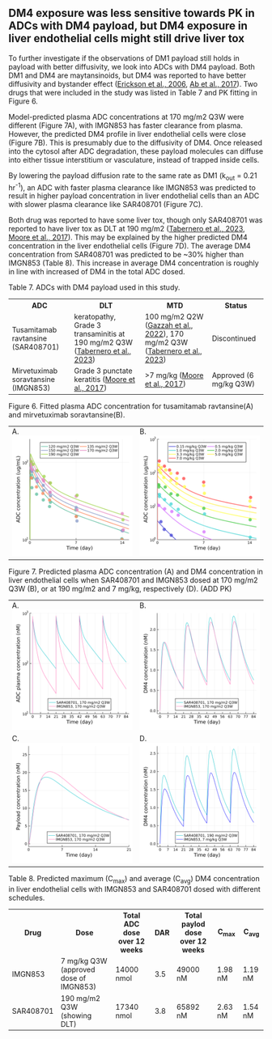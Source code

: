 
## DM4 exposure was less sensitive towards PK in ADCs with DM4 payload, but DM4 exposure in liver endothelial cells might still drive liver tox  

To further investigate if the observations of DM1 payload still holds in payload with better diffusivity, we look into ADCs with DM4 payload. Both DM1 and DM4 are maytansinoids, but DM4 was reported to have better diffusivity and bystander effect (<a href = https://pubmed.ncbi.nlm.nih.gov/16618769/>Erickson et al., 2006</a>, <a href = https://pubmed.ncbi.nlm.nih.gov/25904506/>Ab et al., 2017</a>). Two drugs that were included in the study was listed in Table 7 and PK fitting in Figure 6. 

Model-predicted plasma ADC concentrations at 170 mg/m2 Q3W were different (Figure 7A), with IMGN853 has faster clearance from plasma. However, the predicted DM4 profile in liver endothelial cells were close (Figure 7B). This is presumably due to the diffusivity of DM4. Once released into the cytosol after ADC degradation, these payload molecules can diffuse into either tissue interstitium or vasculature, instead of trapped inside cells. 

By lowering the payload diffusion rate to the same rate as DM1 (k<sub>out</sub> = 0.21 hr<sup>-1</sup>), an ADC with faster plasma clearance like IMGN853 was predicted to result in higher payload concentration in liver endothelial cells than an ADC with slower plasma clearance like SAR408701 (Figure 7C).

Both drug was reported to have some liver tox, though only SAR408701 was reported to have liver tox as DLT at 190 mg/m2 (<a href = https://pmc.ncbi.nlm.nih.gov/articles/PMC10461573/>Tabernero et al., 2023</a>, <a href = https://pmc.ncbi.nlm.nih.gov/articles/PMC6896318/>Moore et al., 2017</a>). This may be explained by the higher predicted DM4 concentration in the liver endothelial cells (Figure 7D). The average DM4 concentration from SAR408701 was predicted to be ~30% higher than IMGN853 (Table 8). This increase in average DM4 concentration is roughly in line with increased of DM4 in the total ADC dosed. 

 <table>
  <tr>Table 7. ADCs with DM4 payload used in this study. </tr>
    <tr>
      <th>ADC</th>
      <th>DLT</th>
      <th>MTD</th>
      <th>Status</th>
  </tr>
  <tr>
      <td>Tusamitamab ravtansine (SAR408701)</td>
      <td>keratopathy, Grade 3 transaminitis at 190 mg/m2 Q3W (<a href = https://pmc.ncbi.nlm.nih.gov/articles/PMC10461573/>Tabernero et al., 2023</a>)</td>
      <td>100 mg/m2 Q2W (<a href = https://www.sciencedirect.com/science/article/pii/S0923753422000035>Gazzah et al., 2022</a>), 170 mg/m2 Q3W (<a href = https://pmc.ncbi.nlm.nih.gov/articles/PMC10461573/>Tabernero et al., 2023</a>)</td>
      <td>Discontinued</td>
  </tr>
  <tr>
      <td>Mirvetuximab soravtansine (IMGN853)</td>
      <td>Grade 3 punctate keratitis (<a href = https://pmc.ncbi.nlm.nih.gov/articles/PMC6896318/>Moore et al., 2017</a>)</td>
      <td> >7 mg/kg (<a href = https://pmc.ncbi.nlm.nih.gov/articles/PMC6896318/>Moore et al., 2017</a>)</td>
      <td>Approved (6 mg/kg Q3W)</td>
  </tr>
 </table>

<table>
  <tr>Figure 6. Fitted plasma ADC concentration for tusamitamab ravtansine(A) and mirvetuximab soravtansine(B). </tr>
  <tr>
    <td>A. <img src="deliv/figure/pk/sar408701-homo.png" width = 300></td>
    <td>B. <img src="deliv/figure/pk/imgn853-homo.png" width = 300></td>
  </tr>
</table>

<table>
<tr>Figure 7. Predicted plasma ADC concentration (A) and DM4 concentration in liver endothelial cells when SAR408701 and IMGN853 dosed at 170 mg/m2 Q3W (B), or at 190 mg/m2 and 7 mg/kg, respectively (D). (ADD PK)</tr>
  <tr>
    <td>A. <img src="deliv/figure/pk/sar408701-imgn853-q3w.png"></td>
    <td>B. <img src="deliv/figure/payload/sar408701-imgn853-he-q3w.png"></td>
  </tr>
  <tr>
    <td>C. <img src="deliv/figure/payload/sar408701-imgn853-low-payload-diffusion-he-q3w.png"></td>
    <td>D. <img src="deliv/figure/payload/sar408701-imgn853-he-q3w-2.png"></td>
  </tr>
</table>

<table>
<tr>Table 8. Predicted maximum (C<sub>max</sub>) and average (C<sub>avg</sub>) DM4 concentration in liver endothelial cells with IMGN853 and SAR408701 dosed with different schedules. </tr>
 <tr>
    <th>Drug</th>
    <th>Dose</th>
    <th>Total ADC dose over 12 weeks</th>
    <th>DAR</th>
    <th>Total paylod dose over 12 weeks</th>
    <th>C<sub>max</sub></th>
    <th>C<sub>avg</sub></th>
  </tr>
  <tr>
    <td>IMGN853</td>
    <td>7 mg/kg Q3W (approved dose of IMGN853) </td>
    <td>14000 nmol</td>
    <td>3.5</td>
    <td>49000 nM</td>
    <td>1.98 nM</td>
    <td>1.19 nM</td>
  </tr>
    <tr>
    <td>SAR408701</td>
    <td>190 mg/m2 Q3W (showing DLT)</td>
    <td>17340 nmol</td>
    <td>3.8</td>
    <td>65892 nM</td>
    <td>2.63 nM</td>
    <td>1.54 nM</td>
  </tr>
</table>
